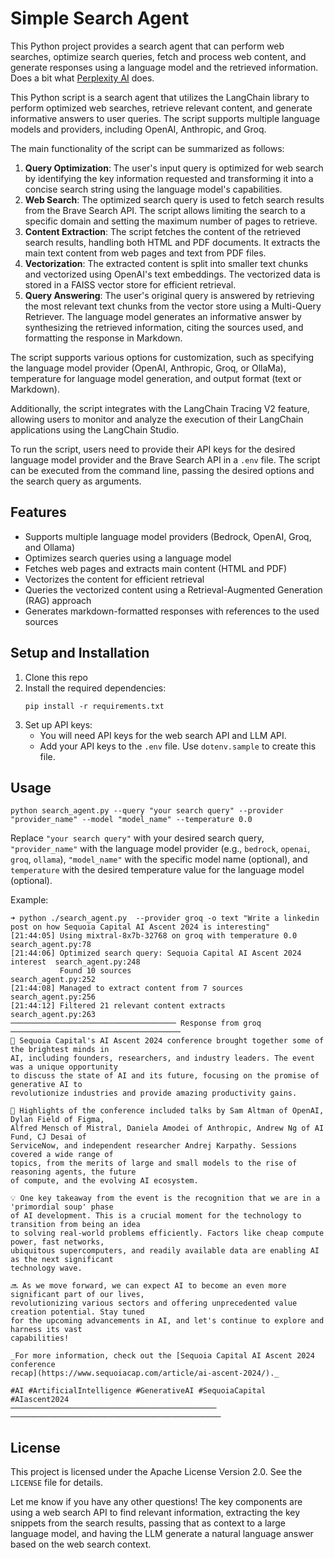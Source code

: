 # Simple Search Agent

This Python project provides a search agent that can perform web searches, optimize search queries, fetch and process web content, and generate responses using a language model and the retrieved information.
Does a bit what [Perplexity AI](https://www.perplexity.ai/) does.


This Python script is a search agent that utilizes the LangChain library to perform optimized web searches, retrieve relevant content, and generate informative answers to user queries. The script supports multiple language models and providers, including OpenAI, Anthropic, and Groq.

The main functionality of the script can be summarized as follows:

1. **Query Optimization**: The user's input query is optimized for web search by identifying the key information requested and transforming it into a concise search string using the language model's capabilities.
2. **Web Search**: The optimized search query is used to fetch search results from the Brave Search API. The script allows limiting the search to a specific domain and setting the maximum number of pages to retrieve.
3. **Content Extraction**: The script fetches the content of the retrieved search results, handling both HTML and PDF documents. It extracts the main text content from web pages and text from PDF files.
4. **Vectorization**: The extracted content is split into smaller text chunks and vectorized using OpenAI's text embeddings. The vectorized data is stored in a FAISS vector store for efficient retrieval.
5. **Query Answering**: The user's original query is answered by retrieving the most relevant text chunks from the vector store using a Multi-Query Retriever. The language model generates an informative answer by synthesizing the retrieved information, citing the sources used, and formatting the response in Markdown.

The script supports various options for customization, such as specifying the language model provider (OpenAI, Anthropic, Groq, or OllaMa), temperature for language model generation, and output format (text or Markdown).

Additionally, the script integrates with the LangChain Tracing V2 feature, allowing users to monitor and analyze the execution of their LangChain applications using the LangChain Studio.

To run the script, users need to provide their API keys for the desired language model provider and the Brave Search API in a `.env` file. The script can be executed from the command line, passing the desired options and the search query as arguments.

## Features

- Supports multiple language model providers (Bedrock, OpenAI, Groq, and Ollama)
- Optimizes search queries using a language model
- Fetches web pages and extracts main content (HTML and PDF)
- Vectorizes the content for efficient retrieval
- Queries the vectorized content using a Retrieval-Augmented Generation (RAG) approach
- Generates markdown-formatted responses with references to the used sources

## Setup and Installation

1. Clone this repo
2. Install the required dependencies:
   ```
   pip install -r requirements.txt
   ```
3. Set up API keys:
   - You will need API keys for the web search API and LLM API. 
   - Add your API keys to the `.env` file. Use `dotenv.sample` to create this file.

## Usage

```
python search_agent.py --query "your search query" --provider "provider_name" --model "model_name" --temperature 0.0
```

Replace `"your search query"` with your desired search query, `"provider_name"` with the language model provider (e.g., `bedrock`, `openai`, `groq`, `ollama`), `"model_name"` with the specific model name (optional), and `temperature` with the desired temperature value for the language model (optional).

Example:
```
➜ python ./search_agent.py  --provider groq -o text "Write a linkedin post on how Sequoia Capital AI Ascent 2024 is interesting"
[21:44:05] Using mixtral-8x7b-32768 on groq with temperature 0.0             search_agent.py:78
[21:44:06] Optimized search query: Sequoia Capital AI Ascent 2024 interest  search_agent.py:248
           Found 10 sources                                                 search_agent.py:252
[21:44:08] Managed to extract content from 7 sources                        search_agent.py:256
[21:44:12] Filtered 21 relevant content extracts                            search_agent.py:263
───────────────────────────────────── Response from groq ──────────────────────────────────────
🚀 Sequoia Capital's AI Ascent 2024 conference brought together some of the brightest minds in
AI, including founders, researchers, and industry leaders. The event was a unique opportunity
to discuss the state of AI and its future, focusing on the promise of generative AI to
revolutionize industries and provide amazing productivity gains.

🌟 Highlights of the conference included talks by Sam Altman of OpenAI, Dylan Field of Figma,
Alfred Mensch of Mistral, Daniela Amodei of Anthropic, Andrew Ng of AI Fund, CJ Desai of
ServiceNow, and independent researcher Andrej Karpathy. Sessions covered a wide range of
topics, from the merits of large and small models to the rise of reasoning agents, the future
of compute, and the evolving AI ecosystem.

💡 One key takeaway from the event is the recognition that we are in a 'primordial soup' phase
of AI development. This is a crucial moment for the technology to transition from being an idea
to solving real-world problems efficiently. Factors like cheap compute power, fast networks,
ubiquitous supercomputers, and readily available data are enabling AI as the next significant
technology wave.

🔜 As we move forward, we can expect AI to become an even more significant part of our lives,
revolutionizing various sectors and offering unprecedented value creation potential. Stay tuned
for the upcoming advancements in AI, and let's continue to explore and harness its vast
capabilities!

_For more information, check out the [Sequoia Capital AI Ascent 2024 conference
recap](https://www.sequoiacap.com/article/ai-ascent-2024/)._

#AI #ArtificialIntelligence #GenerativeAI #SequoiaCapital #AIascent2024
──────────────────────────────────────────────  ───────────────────────────────────────────────

```

## License

This project is licensed under the Apache License Version 2.0. See the `LICENSE` file for details.

Let me know if you have any other questions! The key components are using a web search API to find relevant information, extracting the key snippets from the search results, passing that as context to a large language model, and having the LLM generate a natural language answer based on the web search context.